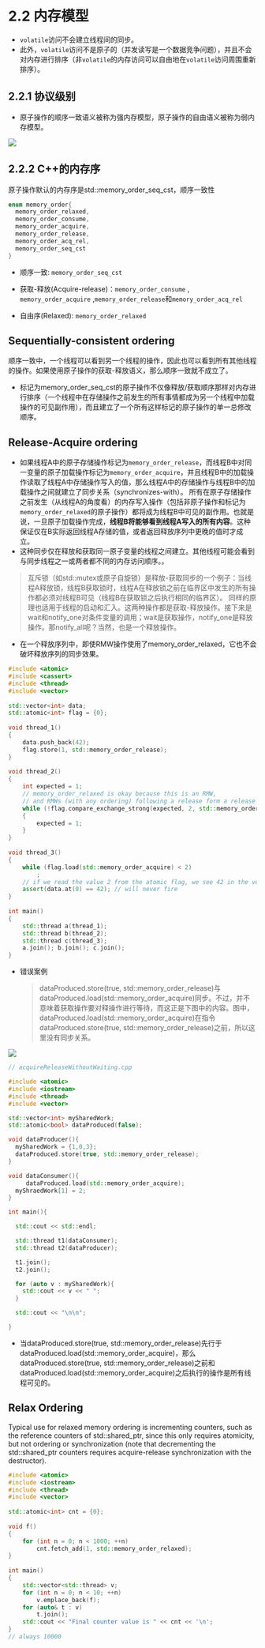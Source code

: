# 2.2 内存模型
- `volatile`访问不会建立线程间的同步。
- 此外，`volatile`访问不是原子的（并发读写是一个数据竞争问题），并且不会对内存进行排序（非`volatile`的内存访问可以自由地在`volatile`访问周围重新排序）。
## 2.2.1 协议级别
- 原子操作的顺序一致语义被称为强内存模型，原子操作的自由语义被称为弱内存模型。

![](img/atomic_level.png)

## 2.2.2 C++的内存序
原子操作默认的内存序是std::memory_order_seq_cst，顺序一致性
```c++
enum memory_order{
  memory_order_relaxed,
  memory_order_consume,
  memory_order_acquire,
  memory_order_release,
  memory_order_acq_rel,
  memory_order_seq_cst
}
```
- 顺序一致: `memory_order_seq_cst`

- 获取-释放(Acquire-release)：`memory_order_consume` , `memory_order_acquire` ,`memory_order_release`和`memory_order_acq_rel`

- 自由序(Relaxed): `memory_order_relaxed`
## Sequentially-consistent ordering
顺序一致中，一个线程可以看到另一个线程的操作，因此也可以看到所有其他线程的操作。如果使用原子操作的获取-释放语义，那么顺序一致就不成立了。
- 标记为memory_order_seq_cst的原子操作不仅像释放/获取顺序那样对内存进行排序（一个线程中在存储操作之前发生的所有事情都成为另一个线程中加载操作的可见副作用），而且建立了一个所有这样标记的原子操作的单一总修改顺序。

## Release-Acquire ordering
- 如果线程A中的原子存储操作标记为`memory_order_release`，而线程B中对同一变量的原子加载操作标记为`memory_order_acquire`，并且线程B中的加载操作读取了线程A中存储操作写入的值，那么线程A中的存储操作与线程B中的加载操作之间就建立了同步关系（synchronizes-with）。
所有在原子存储操作之前发生（从线程A的角度看）的内存写入操作（包括非原子操作和标记为`memory_order_relaxed`的原子操作）都将成为线程B中可见的副作用。也就是说，一旦原子加载操作完成，**线程B将能够看到线程A写入的所有内容**。这种保证仅在B实际返回线程A存储的值，或者返回释放序列中更晚的值时才成立。
- 这种同步仅在释放和获取同一原子变量的线程之间建立。其他线程可能会看到与同步线程之一或两者都不同的内存访问顺序。。  
> 互斥锁（如std::mutex或原子自旋锁）是释放-获取同步的一个例子：当线程A释放锁，线程B获取锁时，线程A在释放锁之前在临界区中发生的所有操作都必须对线程B可见（线程B在获取锁之后执行相同的临界区）。
> 同样的原理也适用于线程的启动和汇入。这两种操作都是获取-释放操作。接下来是wait和notify_one对条件变量的调用；wait是获取操作，notify_one是释放操作。那notify_all呢？当然，也是一个释放操作。

- 在一个释放序列中，即使RMW操作使用了memory_order_relaxed，它也不会破坏释放序列的同步效果。
```c++
#include <atomic>
#include <cassert>
#include <thread>
#include <vector>
 
std::vector<int> data;
std::atomic<int> flag = {0};
 
void thread_1()
{
    data.push_back(42);
    flag.store(1, std::memory_order_release);
}
 
void thread_2()
{
    int expected = 1;
    // memory_order_relaxed is okay because this is an RMW,
    // and RMWs (with any ordering) following a release form a release sequence
    while (!flag.compare_exchange_strong(expected, 2, std::memory_order_relaxed))
    {
        expected = 1;
    }
}
 
void thread_3()
{
    while (flag.load(std::memory_order_acquire) < 2)
        ;
    // if we read the value 2 from the atomic flag, we see 42 in the vector
    assert(data.at(0) == 42); // will never fire
}
 
int main()
{
    std::thread a(thread_1);
    std::thread b(thread_2);
    std::thread c(thread_3);
    a.join(); b.join(); c.join();
}
```
- 错误案例
  > dataProduced.store(true, std::memory_order_release)与dataProduced.load(std::memory_order_acquire)同步。不过，并不意味着获取操作要对释操作进行等待，而这正是下图中的内容。图中，dataProduced.load(std::memory_order_acquire)在指令dataProduced.store(true, std::memory_order_release)之前，所以这里没有同步关系。

![](img/wrong_example.png)

```c++
// acquireReleaseWithoutWaiting.cpp

#include <atomic>
#include <iostream>
#include <thread>
#include <vector>

std::vector<int> mySharedWork;
std::atomic<bool> dataProduced(false);

void dataProducer(){
  mySharedWork = {1,0,3};
  dataProduced.store(true, std::memory_order_release);
}

void dataConsumer(){
     dataProduced.load(std::memory_order_acquire);
  myShraedWork[1] = 2;
}

int main(){

  std::cout << std::endl;

  std::thread t1(dataConsumer);
  std::thread t2(dataProducer);

  t1.join();
  t2.join();

  for (auto v : mySharedWork){
    std::cout << v << " ";
  }

  std::cout << "\n\n";

}
```
- 当dataProduced.store(true, std::memory_order_release)先行于dataProduced.load(std::memory_order_acquire)，那么dataProduced.store(true, std::memory_order_release)之前和dataProduced.load(std::memory_order_acquire)之后执行的操作是所有线程可见的。
## Relax Ordering
Typical use for relaxed memory ordering is incrementing counters, such as the reference counters of std::shared_ptr, since this only requires atomicity, but not ordering or synchronization (note that decrementing the std::shared_ptr counters requires acquire-release synchronization with the destructor).

```c++
#include <atomic>
#include <iostream>
#include <thread>
#include <vector>
 
std::atomic<int> cnt = {0};
 
void f()
{
    for (int n = 0; n < 1000; ++n)
        cnt.fetch_add(1, std::memory_order_relaxed);
}
 
int main()
{
    std::vector<std::thread> v;
    for (int n = 0; n < 10; ++n)
        v.emplace_back(f);
    for (auto& t : v)
        t.join();
    std::cout << "Final counter value is " << cnt << '\n';
}
// always 10000
```
